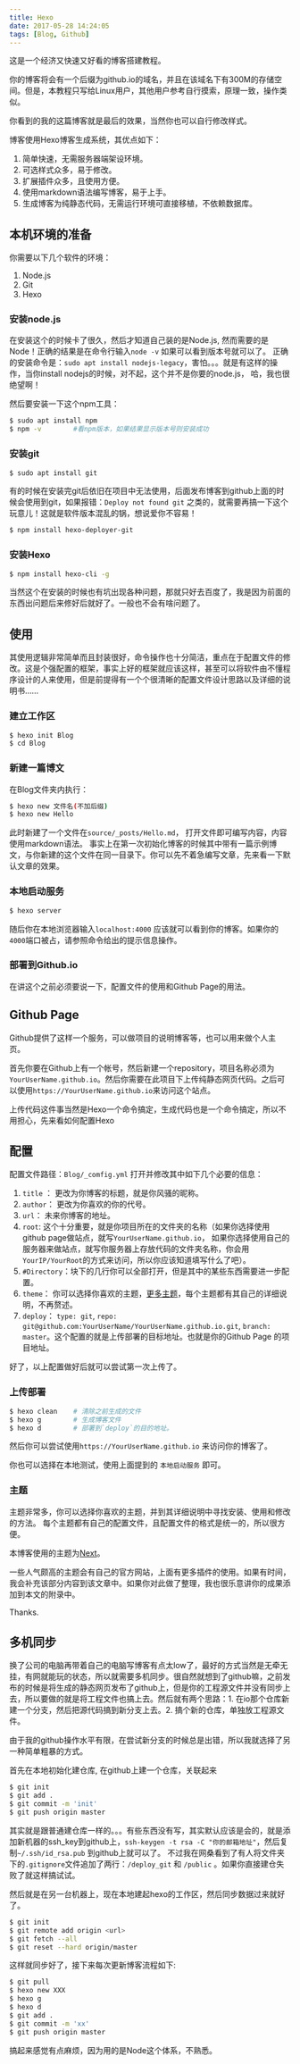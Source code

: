 ```yaml
---
title: Hexo
date: 2017-05-28 14:24:05
tags: [Blog, Github]
---
```


这是一个经济又快速又好看的博客搭建教程。

你的博客将会有一个后缀为github.io的域名，并且在该域名下有300M的存储空间。但是，本教程只写给Linux用户，其他用户参考自行摸索，原理一致，操作类似。

你看到的我的这篇博客就是最后的效果，当然你也可以自行修改样式。

博客使用Hexo博客生成系统，其优点如下：
1. 简单快速，无需服务器端架设环境。
2. 可选样式众多，易于修改。
3. 扩展插件众多，且使用方便。
4. 使用markdown语法编写博客，易于上手。
5. 生成博客为纯静态代码，无需运行环境可直接移植，不依赖数据库。

## 本机环境的准备

你需要以下几个软件的环境：
1. Node.js
2. Git
3. Hexo

### 安装node.js

在安装这个的时候卡了很久，然后才知道自己装的是Node.js, 然而需要的是Node！正确的结果是在命令行输入`node -v` 如果可以看到版本号就可以了。
正确的安装命令是：`sudo apt install nodejs-legacy`，害怕。。。就是有这样的操作，当你install nodejs的时候，对不起，这个并不是你要的node.js， 哈，我也很绝望啊！

然后要安装一下这个npm工具：
```bash
$ sudo apt install npm
$ npm -v        #看npm版本，如果结果显示版本号则安装成功
```

### 安装git
```bash
$ sudo apt install git 
```
有的时候在安装完git后依旧在项目中无法使用，后面发布博客到github上面的时候会使用到git，如果报错：`Deploy not found git` 之类的，就需要再搞一下这个玩意儿！这就是软件版本混乱的锅，想说爱你不容易！

```bash
$ npm install hexo-deployer-git
```

### 安装Hexo

```bash
$ npm install hexo-cli -g
```
当然这个在安装的时候也有坑出现各种问题，那就只好去百度了，我是因为前面的东西出问题后来修好后就好了。一般也不会有啥问题了。

## 使用

其使用逻辑非常简单而且封装很好，命令操作也十分简洁，重点在于配置文件的修改。这是个强配置的框架，事实上好的框架就应该这样，甚至可以将软件由不懂程序设计的人来使用，但是前提得有一个个很清晰的配置文件设计思路以及详细的说明书……

### 建立工作区
```bash
$ hexo init Blog
$ cd Blog
```
### 新建一篇博文
在Blog文件夹内执行：
```bash
$ hexo new 文件名(不加后缀)
$ hexo new Hello
```
此时新建了一个文件在`source/_posts/Hello.md`， 打开文件即可编写内容，内容使用markdown语法。
事实上在第一次初始化博客的时候其中带有一篇示例博文，与你新建的这个文件在同一目录下。你可以先不着急编写文章，先来看一下默认文章的效果。

### 本地启动服务
```bash
$ hexo server
```
随后你在本地浏览器输入`localhost:4000` 应该就可以看到你的博客。如果你的`4000`端口被占，请参照命令给出的提示信息操作。

### 部署到Github.io
在讲这个之前必须要说一下，配置文件的使用和Github Page的用法。

## Github Page
Github提供了这样一个服务，可以做项目的说明博客等，也可以用来做个人主页。

首先你要在Github上有一个帐号，然后新建一个repository，项目名称必须为`YourUserName.github.io`。然后你需要在此项目下上传纯静态网页代码。之后可以使用`https://YourUserName.github.io`来访问这个站点。

上传代码这件事当然是Hexo一个命令搞定，生成代码也是一个命令搞定，所以不用担心，先来看如何配置Hexo

## 配置

配置文件路径：`Blog/_comfig.yml`
打开并修改其中如下几个必要的信息：

1. `title` ： 更改为你博客的标题，就是你风骚的昵称。
2. `author`： 更改为你喜欢的你的代号。
3.    `url`： 未来你博客的地址。
4.   `root`:  这个十分重要，就是你项目所在的文件夹的名称（如果你选择使用github page做站点，就写`YourUserName.github.io`， 如果你选择使用自己的服务器来做站点，就写你服务器上存放代码的文件夹名称，你会用`YourIP/YourRoot`的方式来访问，所以你应该知道填写什么了吧）。
5. `#Directory`：块下的几行你可以全部打开，但是其中的某些东西需要进一步配置。
6.  `theme`： 你可以选择你喜欢的主题，[更多主题](https://hexo.io/themes/)，每个主题都有其自己的详细说明，不再赘述。
7. `deploy`： `type: git`, `repo: git@github.com:YourUserName/YourUserName.github.io.git`, `branch: master`。这个配置的就是上传部署的目标地址。也就是你的Github Page 的项目地址。

好了，以上配置做好后就可以尝试第一次上传了。

### 上传部署
```bash
$ hexo clean    # 清除之前生成的文件
$ hexo g        # 生成博客文件
$ hexo d        # 部署到`deploy`的目的地址。
```
然后你可以尝试使用`https://YourUserName.github.io` 来访问你的博客了。

你也可以选择在本地测试，使用上面提到的 `本地启动服务` 即可。

### 主题

主题非常多，你可以选择你喜欢的主题，并到其详细说明中寻找安装、使用和修改的方法。
每个主题都有自己的配置文件，且配置文件的格式是统一的，所以很方便。

本博客使用的主题为[Next](https://github.com/iissnan/hexo-theme-next)。

一些人气颇高的主题会有自己的官方网站，上面有更多插件的使用。如果有时间，我会补充该部分内容到该文章中。如果你对此做了整理，我也很乐意讲你的成果添加到本文的附录中。

Thanks.


## 多机同步

换了公司的电脑再带着自己的电脑写博客有点太low了，最好的方式当然是无牵无挂，有网就能玩的状态，所以就需要多机同步。很自然就想到了github嘛，之前发布的时候是将生成的静态网页发布了github上，但是你的工程源文件并没有同步上去，所以要做的就是将工程文件也搞上去。然后就有两个思路：1. 在io那个仓库新建一个分支，然后把源代码搞到新分支上去。2. 搞个新的仓库，单独放工程源文件。

由于我的github操作水平有限，在尝试新分支的时候总是出错，所以我就选择了另一种简单粗暴的方式。

首先在本地初始化建仓库, 在github上建一个仓库，关联起来
```bash
$ git init
$ git add .
$ git commit -m 'init'
$ git push origin master
```
其实就是跟普通建仓库一样的。。。有些东西没有写，其实默认应该是会的，就是添加新机器的ssh\_key到github上，`ssh-keygen -t rsa -C "你的邮箱地址"`，然后复制`~/.ssh/id_rsa.pub` 到github上就可以了。
不过我在网桑看到了有人将文件夹下的`.gitignore`文件追加了两行：`/deploy_git` 和 `/public` 。如果你直接建仓失败了就这样搞试试。

然后就是在另一台机器上，现在本地建起hexo的工作区，然后同步数据过来就好了。

```bash
$ git init
$ git remote add origin <url>
$ git fetch --all
$ git reset --hard origin/master
```

这样就同步好了，接下来每次更新博客流程如下:

```bash
$ git pull
$ hexo new XXX
$ hexo g
$ hexo d
$ git add .
$ git commit -m 'xx'
$ git push origin master
```


搞起来感觉有点麻烦，因为用的是Node这个体系，不熟悉。

